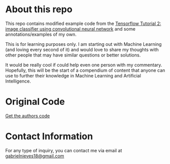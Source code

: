 # About this repo
This repo contains modified example code from the [Tensorflow Tutorial 2: image classifier using convolutional neural network](http://cv-tricks.com/tensorflow-tutorial/training-convolutional-neural-network-for-image-classification/) and some annotations/examples of my own.

This is for learning purposes only. I am starting out with Machine Learning (and loving every second of it) and would love to share my thoughts with other people that may have similar questions or better solutions. 

It would be really cool if could help even one person with my commentary. Hopefully, this will be the start of a compendium of content that anyone can use to further their knowledge in Machine Learning and Artificial Intelligence.

# Original Code
[Get the authors code](https://github.com/sankit1/cv-tricks.com)

# Contact Information
For any type of inquiry, you can contact me via email at gabrielnieves18@gmail.com


